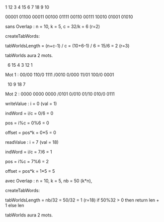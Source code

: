 1 12 3 4 15 6 7 18 9 10

00001 01100 00011 00100 01111 00110 00111 10010 01001 01010





sans Overlap : n = 10, k = 5, c = 32/k = 6 (r=2)



createTabWords:

tabWorldsLength = (n+c-1) / c = (10+6-1) / 6 = 15/6 = 2 (r=3)

tabWorlds aura 2 mots.

              6      15       4      3      12      1

Mot 1 : 00/00 110/0 1111 /0010 0/000 11/01 100/0 0001

                          10      9      18     7

Mot 2 : 0000 0000 0000 /0101 0/010 01/10 010/0 0111



writeValue : i = 0 (val = 1)

indWord = i/c = 0/6 = 0

pos = i%c = 0%6 = 0

offset = pos\*k = 0\*5 = 0



readValue : i = 7 (val = 18)

indWord = i/c = 7/6 = 1

pos = i%c = 7%6 = 2

offset = pos\*k = 1\*5 = 5





avec Overlap : n = 10, k = 5, nb = 50 (k\*n),



createTabWords:

tabWorldsLength = nb/32 = 50/32 = 1 (r=18) if 50%32 > 0 then return len + 1 else len

tabWorlds aura 2 mots.



              6      15       4      3      12      1

Mot 1 : 11/00 110/0 1111 /0010 0/000 11/01 100/0 0001

                            10      9      18    7

Mot 2 : 0000 0000 0000 00/01 010/0 1001 /1001 0/001



writeValue : i = 6 (val = 7)



start = i\*k = 6 \* 5 = 30

indWord = start / 32 = 30 / 32 = 0

borneInf = start%32 = 30%32 = 30 (offset)

borne\_sup = borneInf + k = 30 + 5 = 35



if borne\_sup <= 32

then (cas sans débordement) :

 	BitOps.writeBits(tabWords, indWord, borneInf, k, val);

else (cas avec) :

 	space = 32 - borneInf = 2 (k-space = 3)

 	val\_inf = val \& ((1 << space) - 1) = 00111 \& (100 - 001) = 00111 \& 00011 = 00011

 	val\_sup = val >>> space = 00111 >>> 2 = 00001 (décallage des bits à droite)

 	BitOps.writeBits(tabWords,   indWord, borneInf,   space, val\_inf); ('11' sur 30 et 31)

 	BitOps.writeBits(tabWords, indWord+1,        0, k-space, val\_sup); ('001' sur 0 à 2)





Overflow Areas:



pour : 13 3 9 560 6 670 4 12



13 3 9 6 4 12 -> se code sur 4 bits 

1101 0011 1001 0110 0100 1100



560 670 -> se code sur 10 bits

10 0011 0000  10 1001 1110 



On utilise un flag 1 si le nombre est codé dans la zone de débordement, 0 sinon



donc on aura comme base : 

01101 00011 01001 10000 00110 10001 00100 01100



et comme overflow:

10 0011 0000 10 1001 1110



si overlap: 

&nbsp;          1-1    0-6     1-0    0-9    0-3   0-13

mot0: 00/10 001/0 0110 /1000 0/010 01/00 011/0 1101

&nbsp;                                     0-12    0-4

mot1: 0000 0000 0000 0000 0000 0000 /0110 0/001

&nbsp;                           670         560

mot2: 0000 0000 0000 /1010 0111 10/10 0011 0000



sans overlap: 

           1-1    0-6     1-0    0-9    0-3   0-13

mot0: 00/10 001/0 0110 /1000 0/010 01/00 011/0 1101

                                   0-12    0-4

mot1: 0000 0000 0000 0000 0000 00/01 100/0 0100 

                            670         560

mot2: 0000 0000 0000 /1010 0111 10/10 0011 0000





calculer k (base) = à définir et ko (overflow) = 10 (nbBitsMax)



parcourir le tab et noté dans un dictionnaire trié

val k: nb de fois 



pour notre cas: 

4: 3 (13, 9, 12)

2: 1 (3)

3: 2 (6, 4)

10: 2 (560, 670) 



donc on teste k = 4, 2, 3 avec ko = 10 à chaque fois puis on regarde si sans débordement c'est mieux



on calcule pour chaque cas: 

si k = 4 (6), ko = 10 (2)

nbBitsFlag = f = log2(2) = 1

nbBitsBase = w = 1 + max(k, f) = 1 + 4 = 5

nbBitsTotal = 8\*5(base) + 2\*10 (overflow) = 40 + 20 = 60 bits



si k = 2 (1) , ko = 10 (7)

nbBitsFlag = f = log2(7) = 3

nbBitsBase = w = 1 + max(k, f) = 1 + 3 = 4

nbBitsTotal = 8\*4(base) + 7\*10 (overflow) = 32 + 70 = 102 bits



si k = 3 (3), ko = 10 (5)

nbBitsFlag = f = log2(5) = 3

nbBitsBase = w = 1 + max(k, f) = 1 + 3 = 4

nbBitsTotal = 8\*4(base) + 5\*10 (overflow) = 32 + 50 = 82 bits



Donc le cas retenu est k = 4 si zone de débordement 



sinon k= 10 -> 10\*8 = 80 bits > 60 donc on doit bien choisir la zone de débordement









































